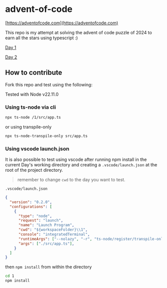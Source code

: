 # advent-of-code

[https://adventofcode.com](https://adventofcode.com)

This repo is my attempt at solving the advent of code puzzle of 2024 to earn all the stars using typescript :)

[Day 1](./1/README.md)

[Day 2](./2/README.md)

## How to contribute

Fork this repo and test using the following:

Tested with Node v22.11.0

### Using ts-node via cli

```sh
npx ts-node /1/src/app.ts
```

or using transpile-only

```sh
npx ts-node-transpile-only src/app.ts
```

### Using vscode launch.json

It is also possible to test using vscode after running npm install in the current Day's working directory and creating a `.vscode/launch.json` at the root of the project directory.
>remember to change `cwd` to the day you want to test.

`.vscode/launch.json`

```json
{
  "version": "0.2.0",
  "configurations": [
    {
      "type": "node",
      "request": "launch",
      "name": "Launch Program",
      "cwd": "${workspaceFolder}\\1",
      "console": "integratedTerminal",
      "runtimeArgs": ["--nolazy", "-r", "ts-node/register/transpile-only"],
      "args": ["./src/app.ts"],
    }
  ]
}
```

then `npm install` from within the directory

  ```sh
  cd 1
  npm install
  ```
